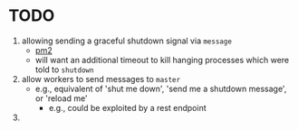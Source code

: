 TODO
====

1. allowing sending a graceful shutdown signal via `message`
	-	[pm2](https://keymetrics.io/2015/03/26/pm2-clustering-made-easy/)
	-	will want an additional timeout to kill hanging processes which were told to `shutdown`
2. allow workers to send messages to `master`
	-	e.g., equivalent of 'shut me down', 'send me a shutdown message', or 'reload me'
		-	e.g., could be exploited by a rest endpoint
3. 
